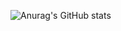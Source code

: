 ![Anurag's GitHub stats](https://github-readme-stats.vercel.app/api?username=heiyishi9&show_icons=true)
